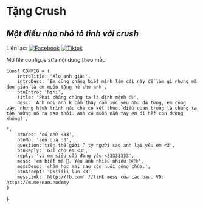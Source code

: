 # Tặng Crush
## _Một điều nho nhỏ tỏ tình với crush_

Liên lạc: 
[![Facebook](https://i.imgur.com/GRqy96ts.jpg)](https://www.facebook.com/nam.nodemy)
[![Tiktok](https://i.imgur.com/Nbfl1E7t.jpg)](https://www.tiktok.com/@manindev)

Mở file config.js sửa nội dung theo mẫu
```
const CONFIG = {
    introTitle: 'Alo anh già!',
    introDesc: `Em cũng chẳng biết mình làm cái này để làm gì nhưng mà đơn giản là em muốn tặng nó cho anh',
    btnIntro: 'hihi',
    title: 'Phải chăng chúng ta là định mệnh 😙',
    desc: 'Anh nói anh k cảm thấy cảm xúc yêu như đã từng, em cũng vậy, nhưng hành trình nào chả có kết thúc, điều quan trọng là chúng ta tận hưởng nó ra sao thôi. Anh có muốn nắm tay em đi hết con đường không?',

',
    btnYes: 'có chứ <33',
    btnNo: 'sến quá :3',
    question:'trên thế giới 7 tỷ người sao anh lại yêu em <3',
    btnReply: 'Gửi cho em <3',
    reply: 'vì em siêu cấp đáng yêu <33333333',
    mess: 'em biết mà 🥰. Yêu anh nhiều nhiều 😘😘',
    messDesc: 'chăm học mai sau còn nuôi công chúa.',
    btnAccept: 'Okiiiii lun <3',
    messLink: 'http://fb.com' //link mess của các bạn. VD: https://m.me/nam.nodemy
}
```


   
    
     
   
    
   

} 
